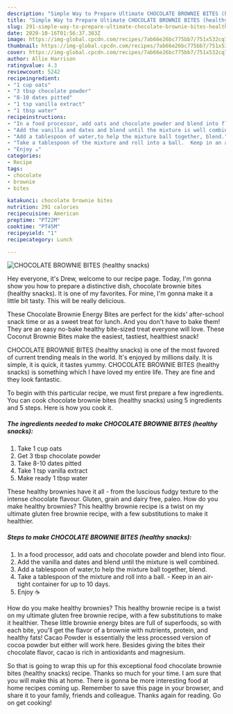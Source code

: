 ```yaml
---
description: "Simple Way to Prepare Ultimate CHOCOLATE BROWNIE BITES (healthy snacks)"
title: "Simple Way to Prepare Ultimate CHOCOLATE BROWNIE BITES (healthy snacks)"
slug: 291-simple-way-to-prepare-ultimate-chocolate-brownie-bites-healthy-snacks
date: 2020-10-16T01:56:37.383Z
image: https://img-global.cpcdn.com/recipes/7ab66e26bc775bb7/751x532cq70/chocolate-brownie-bites-healthy-snacks-recipe-main-photo.jpg
thumbnail: https://img-global.cpcdn.com/recipes/7ab66e26bc775bb7/751x532cq70/chocolate-brownie-bites-healthy-snacks-recipe-main-photo.jpg
cover: https://img-global.cpcdn.com/recipes/7ab66e26bc775bb7/751x532cq70/chocolate-brownie-bites-healthy-snacks-recipe-main-photo.jpg
author: Allie Harrison
ratingvalue: 4.3
reviewcount: 5242
recipeingredient:
- "1 cup oats"
- "3 tbsp chocolate powder"
- "8-10 dates pitted"
- "1 tsp vanilla extract"
- "1 tbsp water"
recipeinstructions:
- "In a food processor, add oats and chocolate powder and blend into flour."
- "Add the vanilla and dates and blend until the mixture is well combined."
- "Add a tablespoon of water,to help the mixture ball together, blend."
- "Take a tablespoon of the mixture and roll into a ball.  Keep in an air-tight container for up to 10 days."
- "Enjoy ☕️"
categories:
- Recipe
tags:
- chocolate
- brownie
- bites

katakunci: chocolate brownie bites 
nutrition: 291 calories
recipecuisine: American
preptime: "PT22M"
cooktime: "PT45M"
recipeyield: "1"
recipecategory: Lunch

---
```



![CHOCOLATE BROWNIE BITES (healthy snacks)](https://img-global.cpcdn.com/recipes/7ab66e26bc775bb7/751x532cq70/chocolate-brownie-bites-healthy-snacks-recipe-main-photo.jpg)

Hey everyone, it's Drew, welcome to our recipe page. Today, I'm gonna show you how to prepare a distinctive dish, chocolate brownie bites (healthy snacks). It is one of my favorites. For mine, I'm gonna make it a little bit tasty. This will be really delicious.

These Chocolate Brownie Energy Bites are perfect for the kids&#39; after-school snack time or as a sweet treat for lunch. And you don&#39;t have to bake them! They are an easy no-bake healthy bite-sized treat everyone will love. These Coconut Brownie Bites make the easiest, tastiest, healthiest snack!

CHOCOLATE BROWNIE BITES (healthy snacks) is one of the most favored of current trending meals in the world. It's enjoyed by millions daily. It is simple, it is quick, it tastes yummy. CHOCOLATE BROWNIE BITES (healthy snacks) is something which I have loved my entire life. They are fine and they look fantastic.


To begin with this particular recipe, we must first prepare a few ingredients. You can cook chocolate brownie bites (healthy snacks) using 5 ingredients and 5 steps. Here is how you cook it.

<!--inarticleads1-->

##### The ingredients needed to make CHOCOLATE BROWNIE BITES (healthy snacks):

1. Take 1 cup oats
1. Get 3 tbsp chocolate powder
1. Take 8-10 dates pitted
1. Take 1 tsp vanilla extract
1. Make ready 1 tbsp water


These healthy brownies have it all - from the luscious fudgy texture to the intense chocolate flavour. Gluten, grain and dairy free, paleo. How do you make healthy brownies? This healthy brownie recipe is a twist on my ultimate gluten free brownie recipe, with a few substitutions to make it healthier. 

<!--inarticleads2-->

##### Steps to make CHOCOLATE BROWNIE BITES (healthy snacks):

1. In a food processor, add oats and chocolate powder and blend into flour.
1. Add the vanilla and dates and blend until the mixture is well combined.
1. Add a tablespoon of water,to help the mixture ball together, blend.
1. Take a tablespoon of the mixture and roll into a ball.  - Keep in an air-tight container for up to 10 days.
1. Enjoy ☕️


How do you make healthy brownies? This healthy brownie recipe is a twist on my ultimate gluten free brownie recipe, with a few substitutions to make it healthier. These little brownie energy bites are full of superfoods, so with each bite, you&#39;ll get the flavor of a brownie with nutrients, protein, and healthy fats! Cacao Powder is essentially the less processed version of cocoa powder but either will work here. Besides giving the bites their chocolate flavor, cacao is rich in antioxidants and magnesium. 

So that is going to wrap this up for this exceptional food chocolate brownie bites (healthy snacks) recipe. Thanks so much for your time. I am sure that you will make this at home. There is gonna be more interesting food at home recipes coming up. Remember to save this page in your browser, and share it to your family, friends and colleague. Thanks again for reading. Go on get cooking!
